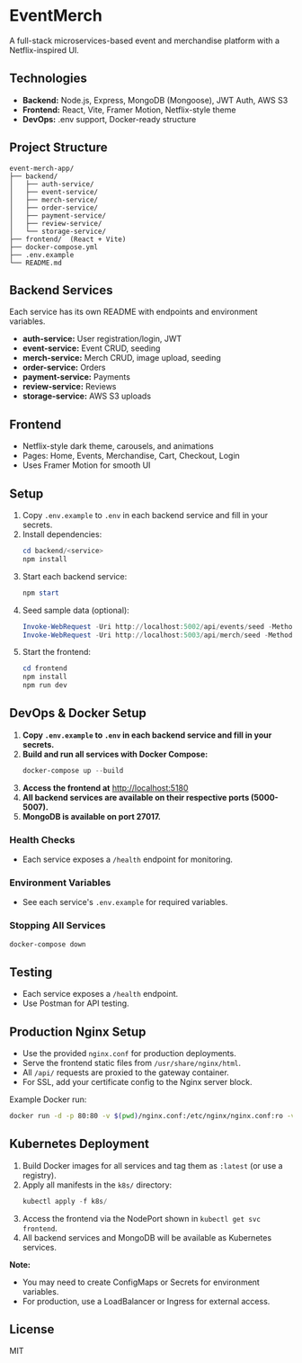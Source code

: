# EventMerch

A full-stack microservices-based event and merchandise platform with a Netflix-inspired UI.

## Technologies
- **Backend:** Node.js, Express, MongoDB (Mongoose), JWT Auth, AWS S3
- **Frontend:** React, Vite, Framer Motion, Netflix-style theme
- **DevOps:** .env support, Docker-ready structure

## Project Structure
```
event-merch-app/
├── backend/
│   ├── auth-service/
│   ├── event-service/
│   ├── merch-service/
│   ├── order-service/
│   ├── payment-service/
│   ├── review-service/
│   └── storage-service/
├── frontend/  (React + Vite)
├── docker-compose.yml
├── .env.example
└── README.md
```

## Backend Services
Each service has its own README with endpoints and environment variables.
- **auth-service:** User registration/login, JWT
- **event-service:** Event CRUD, seeding
- **merch-service:** Merch CRUD, image upload, seeding
- **order-service:** Orders
- **payment-service:** Payments
- **review-service:** Reviews
- **storage-service:** AWS S3 uploads

## Frontend
- Netflix-style dark theme, carousels, and animations
- Pages: Home, Events, Merchandise, Cart, Checkout, Login
- Uses Framer Motion for smooth UI

## Setup
1. Copy `.env.example` to `.env` in each backend service and fill in your secrets.
2. Install dependencies:
   ```powershell
   cd backend/<service>
   npm install
   ```
3. Start each backend service:
   ```powershell
   npm start
   ```
4. Seed sample data (optional):
   ```powershell
   Invoke-WebRequest -Uri http://localhost:5002/api/events/seed -Method POST
   Invoke-WebRequest -Uri http://localhost:5003/api/merch/seed -Method POST
   ```
5. Start the frontend:
   ```powershell
   cd frontend
   npm install
   npm run dev
   ```

## DevOps & Docker Setup

1. **Copy `.env.example` to `.env` in each backend service and fill in your secrets.**
2. **Build and run all services with Docker Compose:**
   ```powershell
   docker-compose up --build
   ```
3. **Access the frontend at** [http://localhost:5180](http://localhost:5180)
4. **All backend services are available on their respective ports (5000-5007).**
5. **MongoDB is available on port 27017.**

### Health Checks
- Each service exposes a `/health` endpoint for monitoring.

### Environment Variables
- See each service's `.env.example` for required variables.

### Stopping All Services
```powershell
docker-compose down
```

## Testing
- Each service exposes a `/health` endpoint.
- Use Postman for API testing.

## Production Nginx Setup

- Use the provided `nginx.conf` for production deployments.
- Serve the frontend static files from `/usr/share/nginx/html`.
- All `/api/` requests are proxied to the gateway container.
- For SSL, add your certificate config to the Nginx server block.

Example Docker run:
```sh
docker run -d -p 80:80 -v $(pwd)/nginx.conf:/etc/nginx/nginx.conf:ro -v $(pwd)/frontend/dist:/usr/share/nginx/html:ro nginx:alpine
```

## Kubernetes Deployment

1. Build Docker images for all services and tag them as `:latest` (or use a registry).
2. Apply all manifests in the `k8s/` directory:
   ```powershell
   kubectl apply -f k8s/
   ```
3. Access the frontend via the NodePort shown in `kubectl get svc frontend`.
4. All backend services and MongoDB will be available as Kubernetes services.

**Note:**
- You may need to create ConfigMaps or Secrets for environment variables.
- For production, use a LoadBalancer or Ingress for external access.

## License
MIT